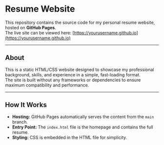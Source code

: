 # Resume Website

This repository contains the source code for my personal resume website, hosted on **GitHub Pages**.  
The live site can be viewed here: [https://yourusername.github.io](https://yourusername.github.io)

---

## About
This is a static HTML/CSS website designed to showcase my professional background, skills, and experience in a simple, fast-loading format.  
The site is built without any frameworks or dependencies to ensure maximum compatibility and performance.

---

## How It Works
- **Hosting:** GitHub Pages automatically serves the content from the `main` branch.
- **Entry Point:** The `index.html` file is the homepage and contains the full resume.
- **Styling:** CSS is embedded in the HTML file for simplicity.

